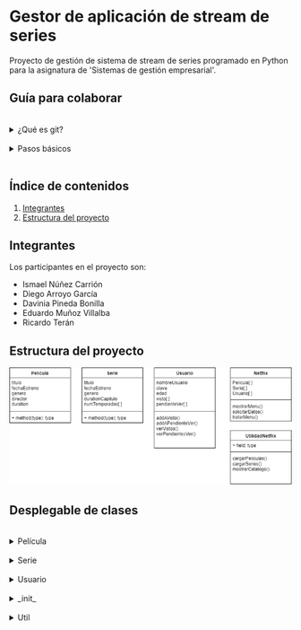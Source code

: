 # Gestor de aplicación de stream de series

Proyecto de gestión de sistema de stream de series programado en Python para la asignatura de 'Sistemas de gestión empresarial'.

## Guía para colaborar
<br>

<details>
     <summary>¿Qué es git?</summary>
 <p>
	 
Git es un **sistema de control de versiones** (vcs) que permite la colaboración entre programadores de forma simultánea solucionando y facilitando muchísimo la *integración* del código fuente de los contribuidores. Su funcionamiento consiste en la creación de versiones del proyecto llamados *commits*. Los proyectos pueden seguir diferentes *ramas* según la funcionalidad que se esté implementando o el contribuidor que la esté actualizando. Las diferentes ramas pueden fusionarse a otras ramas, o la rama principal *'master'* e integrar las funcionalidades de ambas ramas en una nueva línea troncal. Abajo podéis ver una ilustración de un arbol versiones de Git.

<br>   
<img src="https://i.stack.imgur.com/DOXN0.png" alt="">

  </li>
      </p></details><br>

 <details>
     <summary>Pasos básicos</summary>
 <p>
   
#### Descargarte el proyecto de nuevo
  1. :arrow_down: Abre una terminal en el directorio del workspace e introduce: `git clone https://github.com/ismenc/python-gestor-series` 
  
#### Actualizar si ya lo tienes descargado
  1. :open_file_folder: Abre una terminal en el directorio del proyecto
  2. :heavy_check_mark: Colócate en tu rama mediante `git checkout -b tu-nombre`
  3. :recycle: Descárgate tu última versión con `git pull origin tu-nombre` 
  
#### Subir tus versiones después de trabajar
  1. :memo: Trabaja con eclipse o como lo quieras hacer
  2. :open_file_folder: Abre una terminal en el directorio del proyecto
  3. :heavy_check_mark: Si no lo has hecho, colócate en tu rama mediante `git checkout -b tu-nombre`
  4.  :exclamation: Haz tu nueva version con `git commit -am "Resumen de cambios"` 
  5. :arrow_up: Sube tus versiones con `git push origin tu-nombre` 
  </li>
      </p></details>
	  <br>

## Índice de contenidos

1. [Integrantes](#integrantes)
2. [Estructura del proyecto](#estructura-del-proyecto)

## Integrantes

Los participantes en el proyecto son:
* Ismael Núñez Carrión
* Diego Arroyo García
* Davinia Pineda Bonilla
* Eduardo Muñoz Villalba
* Ricardo Terán

## Estructura del proyecto

<img src="doc/diagrama-clases.png" alt="">

## Desplegable de clases
<br>

<details>
     <summary>Película</summary>
 <p>
	 
Clase que define la estructura de datos de las películas; así como su título, género, director, duración y fecha de estreno.

 </p>
 </details><br> 

<details>
     <summary>Serie</summary>
 <p>
	 
Clase que define la estructura de datos de las series; así como su título, género, fecha de estreno, duración media de los capítulos y número de temporadas hasta la fecha.

 </p>
 </details><br> 
 
 <details>
     <summary>Usuario</summary>
 <p>
	 
Clase que almacena los datos del usuario; así como su nombre, clave, edad y dos arrays para guardar tanto las series o películas vistas como las marcadas en pendientes de ver. Tambien dispone de unos métodos para añadir dichas series o películas a sendos arrays o visualizar el contenido de estos.
Se han realizado controles para evitar introducir más de una vez, la misma serie o película, en los metodos para añadir a visto o marcar como pendiente.

 </p>
 </details><br> 
 
 <details>
     <summary>_init_</summary>
 <p>
	 
Principal donde ejecutamos todas las acciones.

 </p>
 </details><br> 
 
 <details>
     <summary>Util</summary>
 <p>
	 
Clase que provee a la principal de los métodos estáticos para interactuar con el usuario y gestionar los objetos.
* loguear(user, password) - nos permite logearnos si el usuario está en la base de datos o lo registra si no está
* mostrar_menu() - muestra el menú con las opciones por pantalla
* tratar_menu() - función que resuelve toda la casuística correspondiente a la opción elegida por el usuario
* leerEntero() - solicita un número entero que sea validado
* cargarCatalogoPeliculas() - carga las películas en el fichero X en memoria
* cargarCatalogoSeries() - carga las series en el fichero X en memoria
* mostrarLista(msg, lista) - muestra por pantalla el mensaje y a continuación la lista de películas o series que le pasemos

 </p>
 </details>
